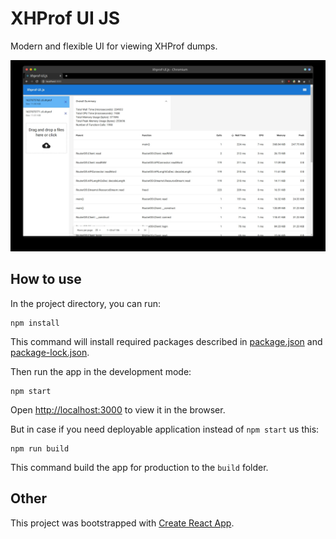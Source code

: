 # XHProf UI JS

Modern and flexible UI for viewing XHProf dumps.

![Main Window](./images/main-window.jpg)

## How to use

In the project directory, you can run:

```shell
npm install
```

This command will install required packages described in
[package.json](./package.json) and [package-lock.json](./package-lock.json).

Then run the app in the development mode:

```shell
npm start
```

Open [http://localhost:3000](http://localhost:3000) to view it in the browser.

But in case if you need deployable application instead of `npm start` us this:

```shell
npm run build
```

This command build the app for production to the `build` folder.

## Other

This project was bootstrapped with [Create React App](https://github.com/facebook/create-react-app).
